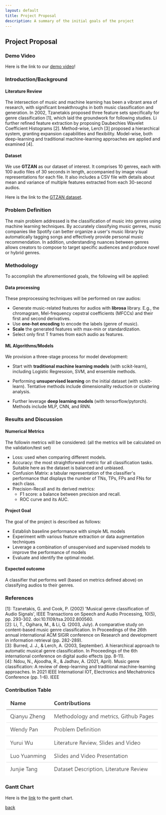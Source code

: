 ```yaml
---
layout: default
title: Project Proposal
description: A summary of the initial goals of the project
---
```


## Project Proposal

### Demo Video
Here is the link to our [demo video](https://youtu.be/bam3MmC0Zl4)!

### Introduction/Background

#### Literature Review
The intersection of music and machine learning has been a vibrant area of research, with significant breakthroughs in both music classification and generation. In 2002, Tzanetakis proposed three feature sets specifically for genre classification [1], which laid the groundwork for following studies. Li further refined feature extraction by proposing Daubechies Wavelet Coefficient Histograms [2]. Method-wise, Lerch [3] proposed a hierarchical system, granting expansion capabilities and flexibility. Model-wise, both deep-learning and traditional machine-learning approaches are applied and examined [4].


#### Dataset
We use **GTZAN** as our dataset of interest. It comprises 10 genres, each with 100 audio files of 30 seconds in length, accompanied by image visual representations for each file. It also includes a CSV file with details about mean and variance of multiple features extracted from each 30-second audios.

Here is the link to the [GTZAN dataset](https://www.kaggle.com/datasets/andradaolteanu/gtzan-dataset-music-genre-classification).

### Problem Definition
The main problem addressed is the classification of music into genres using machine learning techniques. By accurately classifying music genres, music companies like Spotify can better organize a user's music library by automatically tagging songs and effectively provide personal music recommendation. In addition, understanding nuances between genres allows creators to compose to target specific audiences and produce novel or hybrid genres.

### Methodology
To accomplish the aforementioned goals, the following will be applied:

#### Data processing
These preprocessing techniques will be performed on raw audios:
- Generate music-related features for audios with **librosa** library. E.g., the chromagram, Mel-frequency cepstral coefficients (MFCCs) and their first and second derivatives.
- Use **one-hot encoding** to encode the labels (genre of music).
- **Scale** the generated features with max-min or standardization.
- Select only first T frames from each audio as features.

#### ML Algorithms/Models
We provision a three-stage process for model development:
- Start with **traditional machine learning models** (with scikit-learn), including Logistic Regression, SVM, and ensemble methods.

- Performing **unsupervised learning** on the initial dataset (with scikit-learn). Tentative methods include dimensionality reduction or clustering analysis.

- Further leverage **deep learning models** (with tensorflow/pytorch). Methods include MLP, CNN, and RNN.

### Results and Discussion
#### Numerical Metrics
The followin metrics will be considered: (all the metrics will be calculated on the validation/test set)
- Loss: used when comparing different models.
- Accuracy: the most straightforward metric for all classification tasks. Suitable here as the dataset is balanced and unbiased.
- Confusion Matrix: a tabular representation of the classifier's performance that displays the number of TNs, TPs, FPs and FNs for each class.
- Precision-Recall and its derived metrics:
    - F1 score: a balance between precision and recall.
    - ROC curve and its AUC.


#### Project Goal
The goal of the project is described as follows:
- Establish baseline performance with simple ML models
- Experiment with various feature extraction or data augmentation techniques
- Leverage a combination of unsupervised and supervised models to improve the performance of models
- Evaluate and identify the optimal model.

#### Expected outcome
A classifier that performs well (based on metrics defined above) on classifying audios to their genres.

### References
[1]: Tzanetakis, G. and Cook, P. (2002) 'Musical genre classification of Audio Signals', IEEE Transactions on Speech and Audio Processing, 10(5), pp. 293-302. doi:10.1109/tsa.2002.800560.\
[2]:  Li, T., Ogihara, M., & Li, Q. (2003, July). A comparative study on content-based music genre classification. In Proceedings of the 26th annual international ACM SIGIR conference on Research and development in information retrieval (pp. 282-289).\
[3]: Burred, J. J., & Lerch, A. (2003, September). A hierarchical approach to automatic musical genre classification. In Proceedings of the 6th international conference on digital audio effects (pp. 8-11).\
[4]: Ndou, N., Ajoodha, R., & Jadhav, A. (2021, April). Music genre classification: A review of deep-learning and traditional machine-learning approaches. In 2021 IEEE International IOT, Electronics and Mechatronics Conference (pp. 1-6). IEEE

### Contribution Table
![alt text](../images/proposal_contribution.png)

### Gantt Chart
Here is the [link](https://gtvault-my.sharepoint.com/:x:/g/personal/ypan390_gatech_edu/EeUk8XSMMSFAqpbJ5cSKEDQBIkUN30qINQYGgmnCyVkJLg?e=4%3A6bQdYn&at=9&CID=8b4a2e17-0dca-5391-786c-d97bbece4005) to the gantt chart.


[back](./)
